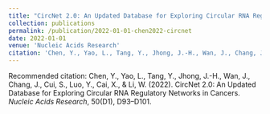 ```yaml
---
title: "CircNet 2.0: An Updated Database for Exploring Circular RNA Regulatory Networks in Cancers"
collection: publications
permalink: /publication/2022-01-01-chen2022-circnet
date: 2022-01-01
venue: 'Nucleic Acids Research'
citation: 'Chen, Y., Yao, L., Tang, Y., Jhong, J.-H., Wan, J., Chang, J., Cui, S., Luo, Y., Cai, X., &amp; Li, W. (2022). CircNet 2.0: An Updated Database for Exploring Circular RNA Regulatory Networks in Cancers. *Nucleic Acids Research*, 50(D1), D93–D101.'
---
```

Recommended citation: Chen, Y., Yao, L., Tang, Y., Jhong, J.-H., Wan, J., Chang, J., Cui, S., Luo, Y., Cai, X., & Li, W. (2022). CircNet 2.0: An Updated Database for Exploring Circular RNA Regulatory Networks in Cancers. *Nucleic Acids Research*, 50(D1), D93–D101.